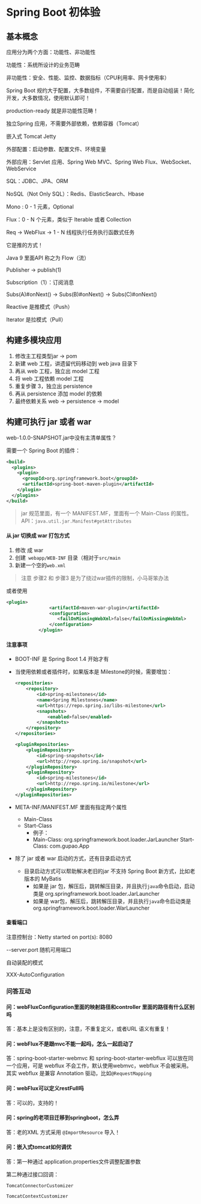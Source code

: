 # Spring Boot 初体验



## 基本概念

应用分为两个方面：功能性、非功能性

功能性：系统所设计的业务范畴

非功能性：安全、性能、监控、数据指标（CPU利用率、网卡使用率）

Spring Boot 规约大于配置，大多数组件，不需要自行配置，而是自动组装！简化开发，大多数情况，使用默认即可！

production-ready 就是非功能性范畴！



独立Spring 应用，不需要外部依赖，依赖容器（Tomcat）

嵌入式 Tomcat Jetty



外部配置：启动参数、配置文件、环境变量

外部应用：Servlet 应用、Spring Web MVC、Spring Web Flux、WebSocket、WebService

SQL：JDBC、JPA、ORM

NoSQL（Not Only SQL）：Redis、ElasticSearch、Hbase

Mono : 0 - 1 元素，Optional

Flux：0 - N 个元素，类似于 Iterable 或者 Collection



Req -> WebFlux -> 1 - N 线程执行任务执行函数式任务

它是推的方式！

Java 9 里面API 称之为 Flow（流）

Publisher -> publish(1)

Subscription（1）：订阅消息

Subs(A)#onNext() -> Subs(B)#onNext() -> Subs(C)#onNext()



Reactive 是推模式（Push）

Iterator 是拉模式（Pull）





## 构建多模块应用

1. 修改主工程类型<packaging>jar</packaging> -> pom
2.  新建 web 工程，讲遗留代码移动到 web java 目录下
3. 再从 web 工程，独立出 model 工程
4. 将 web 工程依赖 model 工程
5. 重复步骤 3，独立出 persistence
6. 再从 persistence 添加 model 的依赖
7. 最终依赖关系 web -> persistence -> model



## 构建可执行 jar 或者 war

web-1.0.0-SNAPSHOT.jar中没有主清单属性？

需要一个 Spring Boot 的插件：

```xml
<build>
  <plugins>
    <plugin>
      <groupId>org.springframework.boot</groupId>
      <artifactId>spring-boot-maven-plugin</artifactId>
    </plugin>
  </plugins>
</build>
```



>  jar 规范里面，有一个 MANIFEST.MF，里面有一个 Main-Class 的属性。API：`java.util.jar.Manifest#getAttributes`



#### 从 jar 切换成 war 打包方式

1. 修改 <packaging> 成 war
2. 创建` webapp/WEB-INF` 目录（相对于`src/main`
3. 新建一个空的`web.xml`

> 注意 步骤2 和 步骤3 是为了绕过war插件的限制，小马哥笨办法

或者使用

```xml
<plugin>
                <artifactId>maven-war-plugin</artifactId>
                <configuration>
                   <failOnMissingWebXml>false</failOnMissingWebXml>
                </configuration>
            </plugin>
```





#### 注意事项

* BOOT-INF 是 Spring Boot 1.4 开始才有

* 当使用依赖或者插件时，如果版本是 Milestone的时候，需要增加：

  ```xml
  <repositories>
      <repository>
          <id>spring-milestones</id>
          <name>Spring Milestones</name>
          <url>https://repo.spring.io/libs-milestone</url>
          <snapshots>
              <enabled>false</enabled>
          </snapshots>
      </repository>
  </repositories>

  <pluginRepositories>
      <pluginRepository>
          <id>spring-snapshots</id>
          <url>http://repo.spring.io/snapshot</url>
      </pluginRepository>
      <pluginRepository>
          <id>spring-milestones</id>
          <url>http://repo.spring.io/milestone</url>
      </pluginRepository>
  </pluginRepositories>
  ```

* META-INF/MANIFEST.MF 里面有指定两个属性

  * Main-Class
  * Start-Class
    * 例子：
    * Main-Class: org.springframework.boot.loader.JarLauncher
      Start-Class: com.gupao.App

* 除了 jar 或者 war 启动的方式，还有目录启动方式

  * 目录启动方式可以帮助解决老旧的jar 不支持 Spring Boot 新方式，比如老版本的 MyBatis
    * 如果是 jar 包，解压后，跳转解压目录，并且执行`java`命令启动，启动类是 org.springframework.boot.loader.JarLauncher
    * 如果是 war包，解压后，跳转解压目录，并且执行`java`命令启动类是org.springframework.boot.loader.WarLauncher

#### 查看端口

注意控制台：Netty started on port(s): 8080

--server.port 随机可用端口



自动装配的模式



XXX-AutoConfiguration





### 问答互动

#### 问：webFluxConfiguration里面的映射路径和controller 里面的路径有什么区别吗

答：基本上是没有区别的，注意，不重复定义，或者URL 语义有重复！



#### 问：webFlux不是跟mvc不能一起吗，怎么一起启动了

答：spring-boot-starter-webmvc 和 spring-boot-starter-webflux 可以放在同一个应用，可是 webflux 不会工作，默认使用webmvc，webflux 不会被采用。其实 webflux 是兼容 Annotation 驱动，比如`@RequestMapping`



#### 问：webFlux可以定义restFull吗

答：可以的，支持的！



#### 问：spring的老项目迁移到springboot，怎么弄

答：老的XML 方式采用 `@ImportResource` 导入！



#### 问：嵌入式tomcat如何调优

答：第一种通过 application.properties文件调整配置参数

第二种通过接口回调：

`TomcatConnectorCustomizer`

`TomcatContextCustomizer`

